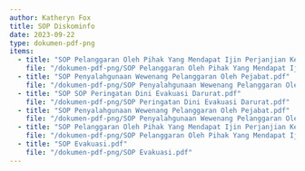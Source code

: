 ```yaml
---
author: Katheryn Fox
title: SOP Diskominfo
date: 2023-09-22
type: dokumen-pdf-png
items:
  - title: "SOP Pelanggaran Oleh Pihak Yang Mendapat Ijin Perjanjian Kerja 2024.pdf"
    file: "/dokumen-pdf-png/SOP Pelanggaran Oleh Pihak Yang Mendapat Ijin Perjanjian Kerja 2024.pdf"
  - title: "SOP Penyalahgunaan Wewenang Pelanggaran Oleh Pejabat.pdf"
    file: "/dokumen-pdf-png/SOP Penyalahgunaan Wewenang Pelanggaran Oleh Pejabat.pdf"
  - title: "SOP SOP Peringatan Dini Evakuasi Darurat.pdf"
    file: "/dokumen-pdf-png/SOP Peringatan Dini Evakuasi Darurat.pdf"
  - title: "SOP Penyalahgunaan Wewenang Pelanggaran Oleh Pejabat.pdf"
    file: "/dokumen-pdf-png/SOP Penyalahgunaan Wewenang Pelanggaran Oleh Pejabat.pdf"
  - title: "SOP Pelanggaran Oleh Pihak Yang Mendapat Ijin Perjanjian Kerja 2023.pdf"
    file: "/dokumen-pdf-png/SOP Pelanggaran Oleh Pihak Yang Mendapat Ijin Perjanjian Kerja 2023.pdf"
  - title: "SOP Evakuasi.pdf"
    file: "/dokumen-pdf-png/SOP Evakuasi.pdf"
---
```

